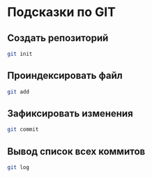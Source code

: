 # Подсказки по GIT

## Создать репозиторий

```sh
git init
```

## Проиндексировать файл

```sh
git add
```

## Зафиксировать изменения

```sh
git commit
```

## Вывод список всех коммитов

```sh
git log
```